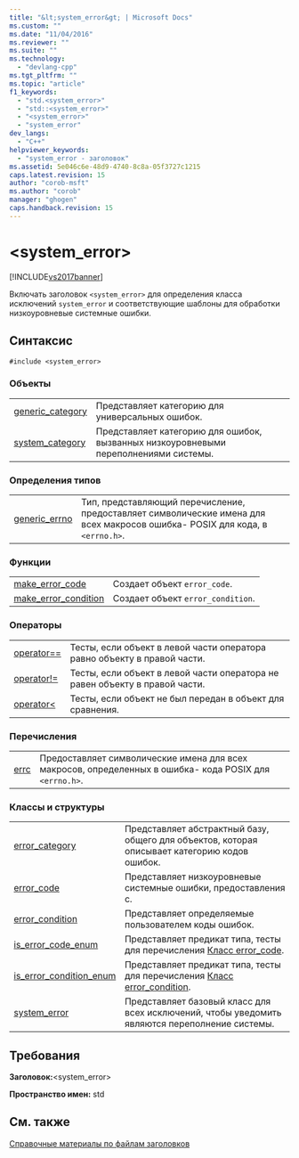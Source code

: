 ```yaml
---
title: "&lt;system_error&gt; | Microsoft Docs"
ms.custom: ""
ms.date: "11/04/2016"
ms.reviewer: ""
ms.suite: ""
ms.technology: 
  - "devlang-cpp"
ms.tgt_pltfrm: ""
ms.topic: "article"
f1_keywords: 
  - "std.<system_error>"
  - "std::<system_error>"
  - "<system_error>"
  - "system_error"
dev_langs: 
  - "C++"
helpviewer_keywords: 
  - "system_error - заголовок"
ms.assetid: 5e046c6e-48d9-4740-8c8a-05f3727c1215
caps.latest.revision: 15
author: "corob-msft"
ms.author: "corob"
manager: "ghogen"
caps.handback.revision: 15
---
```

# &lt;system_error&gt;
[!INCLUDE[vs2017banner](../assembler/inline/includes/vs2017banner.md)]

Включать заголовок `<system_error>` для определения класса исключений `system_error` и соответствующие шаблоны для обработки низкоуровневые системные ошибки.  
  
## Синтаксис  
  
```  
#include <system_error>  
```  
  
### Объекты  
  
|||  
|-|-|  
|[generic\_category](../Topic/generic_category.md)|Представляет категорию для универсальных ошибок.|  
|[system\_category](../Topic/system_category.md)|Представляет категорию для ошибок, вызванных низкоуровневыми переполнениями системы.|  
  
### Определения типов  
  
|||  
|-|-|  
|[generic\_errno](../Topic/generic_errno.md)|Тип, представляющий перечисление, предоставляет символические имена для всех макросов ошибка\- POSIX для кода, в `<errno.h>`.|  
  
### Функции  
  
|||  
|-|-|  
|[make\_error\_code](../Topic/make_error_code.md)|Создает объект `error_code`.|  
|[make\_error\_condition](../Topic/make_error_condition.md)|Создает объект `error_condition`.|  
  
### Операторы  
  
|||  
|-|-|  
|[operator\=\=](../Topic/operator==%20\(%3Csystem_error%3E\).md)|Тесты, если объект в левой части оператора равно объекту в правой части.|  
|[operator\!\=](../Topic/operator!=%20\(%3Csystem_error%3E\).md)|Тесты, если объект в левой части оператора не равен объекту в правой части.|  
|[operator\<](../Topic/operator%3C%20\(%3Csystem_error%3E\).md)|Тесты, если объект не был передан в объект для сравнения.|  
  
### Перечисления  
  
|||  
|-|-|  
|[errc](../Topic/errc%20Enumeration.md)|Предоставляет символические имена для всех макросов, определенных в ошибка\- кода POSIX для `<errno.h>`.|  
  
### Классы и структуры  
  
|||  
|-|-|  
|[error\_category](../standard-library/error-category-class.md)|Представляет абстрактный базу, общего для объектов, которая описывает категорию кодов ошибок.|  
|[error\_code](../standard-library/error-code-class.md)|Представляет низкоуровневые системные ошибки, предоставления с.|  
|[error\_condition](../standard-library/error-condition-class.md)|Представляет определяемые пользователем коды ошибок.|  
|[is\_error\_code\_enum](../standard-library/is-error-code-enum-class.md)|Представляет предикат типа, тесты для перечисления [Класс error\_code](../standard-library/error-code-class.md).|  
|[is\_error\_condition\_enum](../standard-library/is-error-condition-enum-class.md)|Представляет предикат типа, тесты для перечисления [Класс error\_condition](../standard-library/error-condition-class.md).|  
|[system\_error](../standard-library/system-error-class.md)|Представляет базовый класс для всех исключений, чтобы уведомить являются переполнение системы.|  
  
## Требования  
 **Заголовок:**\<system\_error\>  
  
 **Пространство имен:** std  
  
## См. также  
 [Справочные материалы по файлам заголовков](../standard-library/cpp-standard-library-header-files.md)